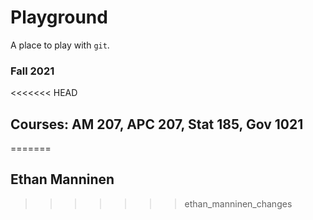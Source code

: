 # Playground

A place to play with `git`.

### Fall 2021
<<<<<<< HEAD
## Courses: AM 207, APC 207, Stat 185, Gov 1021
=======
## Ethan Manninen
>>>>>>> ethan_manninen_changes
